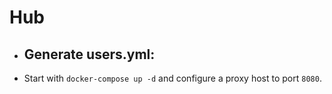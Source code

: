 # Hub

- Generate users.yml:
  - 
- Start with `docker-compose up -d` and configure a proxy host to port `8080`.
